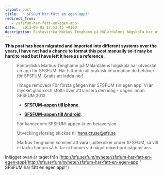 ```yaml
---
layout: post
title:  " SFSFUM har fått en egen app!"
redirect_from:
   - /sfsfum-har-fatt-en-egen-app
date:   2013-09-03 17:53:15 +0100
description: Fantastiska Markus Tenghamn på Mälardalens högskola har utvecklat en app för SFSFUM. Här hittar du all praktisk information du behöver för SFSFUM. Gratis att ladda ner! (image re...
---
```


**This post has been migrated and imported into different systems over the years, I have not had a chance to format this post manually so it may be hard to read but I have left it here as a reference.**

> Fantastiska Markus Tenghamn på Mälardalens högskola har utvecklat en app för SFSFUM. Här hittar du all praktisk information du behöver för SFSFUM. Gratis att ladda ner!  
>   
>  (image removed) För första gången har SFSFUM sin egen app! Vi är mycket glada och stolta över att lansera den idag - dagen innan SFSFUM 2013.  
>   
> - **[SFSFUM-appen till Iphone](https://itunes.apple.com/app/sfsfum/id629640005).**
>   
> - **[SFSFUM-appen till Android](https://play.google.com/store/apps/details?id=markustenghamn.sfsfum).**
>   
> 
>   
>  För kännedom: SFSFUM-appen är en betaversion.  
>   
>  Utvecklingsförslag skickas till [hans.cruse@sfs.se](mailto:hans.cruse@sfs.se)  
>   
>  Markus Tenghamn kommer att vara ljudtekniker under SFSFUM, så vill ni tacka honom så hittar ni honom vid något mixerbord någonstans.

  
 Inlägget ovan är taget från [http://sfs.se/fum/nyheter/sfsfum-har-fatt-en-egen-app](http://sfs.se/fum/nyheter/sfsfum-har-fatt-en-egen-app " SFSFUM har fått en egen app!")